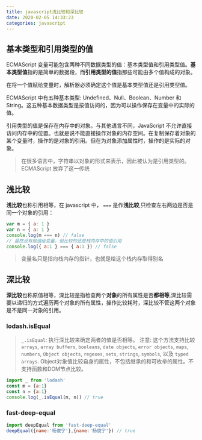 ```yaml
---
title: javascript浅比较和深比较
date: 2020-02-05 14:33:23
categories: javascript
---
```


## 基本类型和引用类型的值

ECMAScript 变量可能包含两种不同数据类型的值：基本类型值和引用类型值。**基本类型值**指的是简单的数据段，而**引用类型的值**指那些可能由多个值构成的对象。

在将一个值赋给变量时，解析器必须确定这个值是基本类型值还是引用类型值。

ECMAScript 中有五种基本类型: Undefined、Null、Boolean、Number 和 String。这五种基本数据类型是按值访问的，因为可以操作保存在变量中的实际的值。

引用类型的值是保存在内存中的对象。与其他语言不同，JavaScript 不允许直接访问内存中的位置。也就是说不能直接操作对象的内存空间。在复制保存着对象的某个变量时，操作的是对象的引用。但在为对象添加属性时，操作的是实际的对象。

> 在很多语言中，字符串以对象的形式来表示，因此被认为是引用类型的。ECMAScript 放弃了这一传统

<!--more-->

## 浅比较

**浅比较**也称引用相等，在 javascript 中， `===` 是作**浅比较**,只检查左右两边是否是同一个对象的引用：

```js
var m = { a: 1 }
var n = { a: 1 }
console.log(m === n) // false
// 虽然没有赋值给变量，但比较的还是栈内存中的值引用
console.log({ a:1 } === { a:1 }) // false
```

> 变量名只是指向栈内存的指针，也就是给这个栈内存取得别名

## 深比较

**深比较**也称原值相等，深比较是指检查两个**对象**的所有属性是否**都相等**,深比较需要以递归的方式遍历两个对象的所有属性，操作比较耗时，深比较不管这两个对象是不是同一对象的引用。

### lodash.isEqual

> `_.isEqual`: 执行深比较来确定两者的值是否相等。
> 注意: 这个方法支持比较 `arrays`, `array buffers`, `booleans`, `date objects`, `error objects`, `maps`, `numbers`, `Object objects`, `regexes`, `sets`, `strings`, `symbols`, 以及 `typed arrays`. Object对象值比较自身的属性，不包括继承的和可枚举的属性。不支持函数和DOM节点比较。

```js
import _ from 'lodash'
const m = {a:1}
const n = {a:1}
console.log(_.isEqual(m, n)) // true
```

### fast-deep-equal

```js
import deepEqual from 'fast-deep-equal'
deepEqual({name:'杨俊宁'},{name:'杨俊宁'}) // true
```
